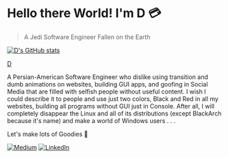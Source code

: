 # Hello there World! I'm __D__ :credit_card:

>A Jedi Software Engineer Fallen on the Earth

[![D's GitHub stats](https://github-readme-stats.vercel.app/api?username=Kardarigan&show_icons=true&bg_color=121212&title_color=F5F5F5&text_color=F05454&icon_color=F5F5F5&count_private=true)](https://github.com/anuraghazra/github-readme-stats)

[D](https://github-readme-stats.vercel.app/api/top-langs/?username=Kardarigan&layout=compact&theme=buefy&hide_border=true)

A Persian-American Software Engineer who dislike using transition and dumb animations on websites, building GUI apps, and goofing in Social Media that are filled with selfish people without useful content. I wish I could describe it to people and use just two colors, Black and Red in all my websites, building all programs without GUI just in Console. After all, I will completely disappear the Linux and all of its distributions (except BlackArch because it's name) and make a world of Windows users . . .


Let's make lots of Goodies 🗽


[<img alt="Medium" src="https://img.shields.io/badge/Medium-%23000000.svg?&style=for-the-badge&logo=Medium&logoColor=white" />](https://medium.com/@Darigan)
[<img alt="LinkedIn" src="https://img.shields.io/badge/LinkedIn-%230E76A8.svg?&style=for-the-badge&logo=LinkedIn&logoColor=white" />](https://linkedin.com/in/Darigan)
